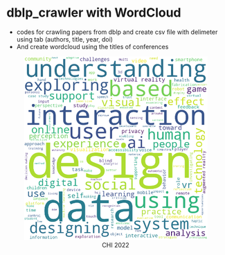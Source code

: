 # dblp_crawler with WordCloud
- codes for crawling papers from dblp and create csv file with delimeter using tab (authors, title, year, doi)
- And create wordcloud using the titles of conferences

<div align=center>
  <figure>
    <img src=https://github.com/DanbiAubrey/dblp_crawler/blob/master/wordcloud_figs/chi2021.png width=500>
    <figcaption>CHI 2022</figcaption>
  </figure>
</div>
